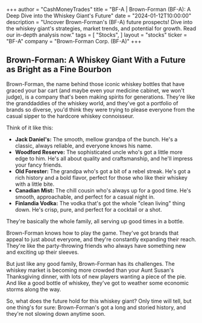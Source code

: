 +++
author = "CashMoneyTrades"
title = "BF-A |  Brown-Forman (BF-A): A Deep Dive into the Whiskey Giant's Future"
date = "2024-01-12T10:00:00"
description = "Uncover Brown-Forman's (BF-A) future prospects! Dive into the whiskey giant's strategies, market trends, and potential for growth. Read our in-depth analysis now."
tags = [
"Stocks",
]
layout = "stocks"
ticker = "BF-A"
company = "Brown-Forman Corp. (BF-A)"
+++
        


## Brown-Forman: A Whiskey Giant With a Future as Bright as a Fine Bourbon

Brown-Forman, the name behind those iconic whiskey bottles that have graced your bar cart (and maybe even your medicine cabinet, we won't judge), is a company that's been making spirits for generations. They're like the granddaddies of the whiskey world, and they've got a portfolio of brands so diverse, you'd think they were trying to please everyone from the casual sipper to the hardcore whiskey connoisseur. 

Think of it like this:

* **Jack Daniel's:** The smooth, mellow grandpa of the bunch. He's a classic, always reliable, and everyone knows his name. 
* **Woodford Reserve:** The sophisticated uncle who's got a little more edge to him. He's all about quality and craftsmanship, and he'll impress your fancy friends.
* **Old Forester:** The grandpa who's got a bit of a rebel streak. He's got a rich history and a bold flavor, perfect for those who like their whiskey with a little bite.
* **Canadian Mist:** The chill cousin who's always up for a good time. He's smooth, approachable, and perfect for a casual night in.
* **Finlandia Vodka:** The vodka that's got the whole "clean living" thing down.  He's crisp, pure, and perfect for a cocktail or a shot. 

They're basically the whole family, all serving up good times in a bottle.

Brown-Forman knows how to play the game. They've got brands that appeal to just about everyone, and they're constantly expanding their reach. They're like the party-throwing friends who always have something new and exciting up their sleeves.

But just like any good family, Brown-Forman has its challenges.  The whiskey market is becoming more crowded than your Aunt Susan's Thanksgiving dinner, with lots of new players wanting a piece of the pie. And like a good bottle of whiskey, they've got to weather some economic storms along the way. 

So, what does the future hold for this whiskey giant? Only time will tell, but one thing's for sure:  Brown-Forman's got a long and storied history, and they're not slowing down anytime soon. 

        